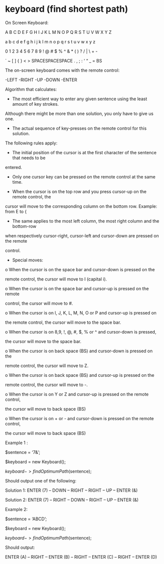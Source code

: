 keyboard (find shortest path)
=============================

On Screen Keyboard:

A B C D E F G H I J K L M N O P Q R S T U V W X Y Z

a b c d e f g h i j k l m n o p q r s t u v w x y z

0 1 2 3 4 5 6 7 8 9 ! @ # $ % ^ & * ( ) ? / | \ + -

` ~ [ ] { } < > SPACESPACESPACE . , ; : ‘ “ _ = BS

The on-screen keyboard comes with the remote control:

-LEFT
-RIGHT
-UP
-DOWN
-ENTER

Algorithm that calculates:

- The most efficient way to enter any given sentence using the least amount of key strokes. 

Although there might be more than one solution, you only have to give us one.

- The actual sequence of key-presses on the remote control for this solution.

The following rules apply:

- The initial position of the cursor is at the first character of the sentence that needs to be 

entered.

- Only one cursor key can be pressed on the remote control at the same time.

- When the cursor is on the top row and you press cursor-up on the remote control, the 

cursor will move to the corresponding column on the bottom row. Example: from E to {

- The same applies to the most left column, the most right column and the bottom-row 

when respectively cursor-right, cursor-left and cursor-down are pressed on the remote 

control.

- Special moves:

o When the cursor is on the space bar and cursor-down is pressed on the 

remote control, the cursor will move to I (capital i).

o When the cursor is on the space bar and cursor-up is pressed on the remote 

control, the cursor will move to #.

o When the cursor is on I, J, K, L, M, N, O or P and cursor-up is pressed on 

the remote control, the cursor will move to the space bar.

o When the cursor is on 8,9, !, @, #, $, % or ^ and cursor-down is pressed, 

the cursor will move to the space bar.

o When the cursor is on back space (BS) and cursor-down is pressed on the 

remote control, the cursor will move to Z. 

o When the cursor is on back space (BS) and cursor-up is pressed on the 

remote control, the cursor will move to -. 

o When the cursor is on Y or Z and cursor-up is pressed on the remote control, 

the cursor will move to back space (BS)

o When the cursor is on + or - and cursor-down is pressed on the remote control, 

the cursor will move to back space (BS)

Example 1 :

$sentence = ‘7&’;

$keyboard = new Keyboard();

$keyboard->findOptimumPath($sentence);

Should output one of the following:

Solution 1: ENTER (7) – DOWN – RIGHT – RIGHT – UP – ENTER (&)

Solution 2: ENTER (7) – RIGHT – DOWN – RIGHT – UP – ENTER (&)

Example 2:

$sentence = ‘ABCD’;

$keyboard = new Keyboard();

$keyboard->findOptimumPath($sentence);

Should output:

ENTER (A) – RIGHT – ENTER (B) – RIGHT – ENTER (C) – RIGHT – ENTER (D)
    
